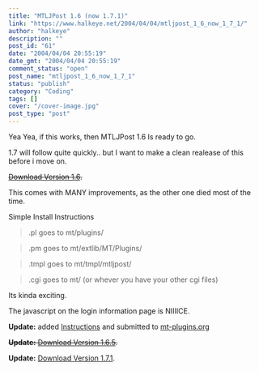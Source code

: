 ```yaml
---
title: "MTLJPost 1.6 (now 1.7.1)"
link: "https://www.halkeye.net/2004/04/04/mtljpost_1_6_now_1_7_1/"
author: "halkeye"
description: ""
post_id: "61"
date: "2004/04/04 20:55:19"
date_gmt: "2004/04/04 20:55:19"
comment_status: "open"
post_name: "mtljpost_1_6_now_1_7_1"
status: "publish"
category: "Coding"
tags: []
cover: "/cover-image.jpg"
post_type: "post"
---
```


Yea Yea, if this works, then MTLJPost 1.6 Is ready to go.  

1.7 will follow quite quickly.. but I want to make a clean realease of this before i move on.

<s>[Download Version 1.6](http://www.halkeye.net/files/?file=MTLJPost.1.6.tgz).</s>

This comes with MANY improvements, as the other one died most of the time.

Simple Install Instructions  

> .pl goes to mt/plugins/  

> .pm goes to mt/extlib/MT/Plugins/  

> .tmpl goes to mt/tmpl/mtljpost/  

> .cgi goes to mt/ (or whever you have your other cgi files)

Its kinda exciting.

The javascript on the login information page is NIIIICE.

**Update:** added [Instructions](http://www.kodekoan.com/project/MTLJPost) and submitted to [mt-plugins.org](http://www.mt-plugins.org)

<s>**Update:** [Download Version 1.6.5](http://www.halkeye.net/files/?file=MTLJPost.1.6.5.tgz).</s>

**Update:** [Download Version 1.7.1](http://www.halkeye.net/files/?file=MTLJPost.1.7.1.tgz).